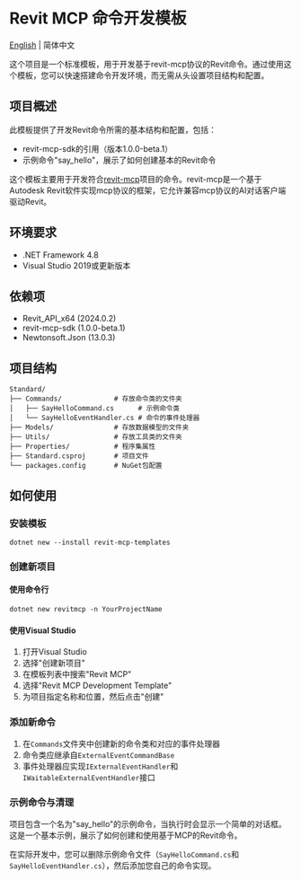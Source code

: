# Revit MCP 命令开发模板

[English](README.md) | 简体中文

这个项目是一个标准模板，用于开发基于revit-mcp协议的Revit命令。通过使用这个模板，您可以快速搭建命令开发环境，而无需从头设置项目结构和配置。

## 项目概述

此模板提供了开发Revit命令所需的基本结构和配置，包括：

- revit-mcp-sdk的引用（版本1.0.0-beta.1）
- 示例命令"say_hello"，展示了如何创建基本的Revit命令

这个模板主要用于开发符合[revit-mcp](https://github.com/revit-mcp)项目的命令。revit-mcp是一个基于Autodesk Revit软件实现mcp协议的框架，它允许兼容mcp协议的AI对话客户端驱动Revit。

## 环境要求

- .NET Framework 4.8
- Visual Studio 2019或更新版本

## 依赖项

- Revit_API_x64 (2024.0.2)
- revit-mcp-sdk (1.0.0-beta.1)
- Newtonsoft.Json (13.0.3)

## 项目结构

```
Standard/
├── Commands/             # 存放命令类的文件夹
│   ├── SayHelloCommand.cs      # 示例命令类
│   └── SayHelloEventHandler.cs # 命令的事件处理器
├── Models/               # 存放数据模型的文件夹
├── Utils/                # 存放工具类的文件夹
├── Properties/           # 程序集属性
├── Standard.csproj       # 项目文件
└── packages.config       # NuGet包配置
```

## 如何使用

### 安装模板

```
dotnet new --install revit-mcp-templates
```

### 创建新项目

#### 使用命令行

```
dotnet new revitmcp -n YourProjectName
```

#### 使用Visual Studio

1. 打开Visual Studio
2. 选择"创建新项目"
3. 在模板列表中搜索"Revit MCP"
4. 选择"Revit MCP Development Template"
5. 为项目指定名称和位置，然后点击"创建"

### 添加新命令

1. 在`Commands`文件夹中创建新的命令类和对应的事件处理器
2. 命令类应继承自`ExternalEventCommandBase`
3. 事件处理器应实现`IExternalEventHandler`和`IWaitableExternalEventHandler`接口

### 示例命令与清理

项目包含一个名为"say_hello"的示例命令，当执行时会显示一个简单的对话框。这是一个基本示例，展示了如何创建和使用基于MCP的Revit命令。

在实际开发中，您可以删除示例命令文件（`SayHelloCommand.cs`和`SayHelloEventHandler.cs`），然后添加您自己的命令实现。

